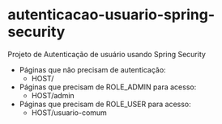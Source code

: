 # autenticacao-usuario-spring-security
Projeto de Autenticação de usuário usando Spring Security
* Páginas que não precisam de autenticação:
  * HOST/
* Páginas que precisam de ROLE_ADMIN para acesso:
  * HOST/admin
* Páginas que precisam de ROLE_USER para acesso:
  * HOST/usuario-comum
